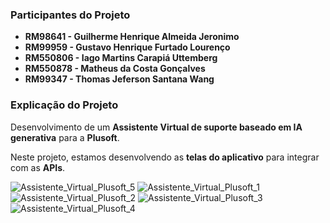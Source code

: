 ### Participantes do Projeto

- **RM98641 - Guilherme Henrique Almeida Jeronimo**
- **RM99959 - Gustavo Henrique Furtado Lourenço**
- **RM550806 - Iago Martins Carapiá Uttemberg**
- **RM550878 - Matheus da Costa Gonçalves**
- **RM99347 - Thomas Jeferson Santana Wang**

### Explicação do Projeto

Desenvolvimento de um **Assistente Virtual de suporte baseado em IA generativa** para a **Plusoft**. 

Neste projeto, estamos desenvolvendo as **telas do aplicativo** para integrar com as **APIs**.

![Assistente_Virtual_Plusoft_5](https://github.com/user-attachments/assets/78632412-3819-43a7-950c-ca7952e6b1ba)
![Assistente_Virtual_Plusoft_1](https://github.com/user-attachments/assets/744e440d-9531-4387-8e9b-f72096d63ece)
![Assistente_Virtual_Plusoft_2](https://github.com/user-attachments/assets/50877849-b4bd-4d65-b117-00c919d95171)
![Assistente_Virtual_Plusoft_3](https://github.com/user-attachments/assets/d8beb1fa-4fb2-4edd-ac78-c691b25898d3)
![Assistente_Virtual_Plusoft_4](https://github.com/user-attachments/assets/4734fbc7-64bc-4352-a1d0-77b1b0651773)
